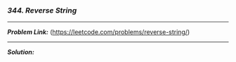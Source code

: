 ### ***344. Reverse String***

<hr>

***Problem Link:*** (https://leetcode.com/problems/reverse-string/)

<hr>

***Solution:***
